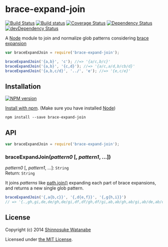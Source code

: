 # brace-expand-join

[![Build Status](https://travis-ci.org/shinnn/node-brace-expand-join.svg?branch=master)](https://travis-ci.org/shinnn/node-brace-expand-join)
[![Build status](https://ci.appveyor.com/api/projects/status/57c2s0eqfq6ro65g)](https://ci.appveyor.com/project/ShinnosukeWatanabe/node-brace-expand-join)
[![Coverage Status](https://img.shields.io/coveralls/shinnn/node-brace-expand-join.svg)](https://coveralls.io/r/shinnn/node-brace-expand-join)
[![Dependency Status](https://david-dm.org/shinnn/node-brace-expand-join#info=devDependencies.svg)](https://david-dm.org/shinnn/node-brace-expand-join)
[![devDependency Status](https://david-dm.org/shinnn/node-brace-expand-join/dev-status.svg)](https://david-dm.org/shinnn/node-brace-expand-join#info=devDependencies)

A [Node][node] module to join and normalize glob patterns considering [brace expansion](https://www.gnu.org/software/bash/manual/html_node/Brace-Expansion.html)

```javascript
var braceExpandJoin = require('brace-expand-join');

braceExpandJoin('{a,b}', 'c'); //=> '{a/c,b/c}'
braceExpandJoin('{a,b}', '{c,d}'); //=> '{a/c,a/d,b/cb/d}'
braceExpandJoin('{a,b,c/d}', '../', 'e'); //=> '{e,c/e}'
```

## Installation

[![NPM version](https://badge.fury.io/js/brace-expand-join.svg)](https://www.npmjs.org/package/brace-expand-join)

[Install with npm](https://www.npmjs.org/doc/cli/npm-install.html). (Make sure you have installed [Node][node])

```
npm install --save brace-expand-join
```

## API

```javascript
var braceExpandJoin = require('brace-expand-join');
```

### braceExpandJoin(*pattern0* [, *pattern1*, ...])

*pattern0* [, *pattern1*, ...]: `String`  
Return: `String`

It joins *patterns* like [path.join()](http://nodejs.org/api/path.html#path_path_join_path1_path2) expanding each part of brace expansions, and returns a new single glob pattern.

```javascript
braceExpandJoin('{,a{b,c}}', '{,d{e,f}}', '{,g{h,i}}')
// => '{.,gh,gi,de,de/gh,de/gi,df,df/gh,df/gi,ab,ab/gh,ab/gi,ab/de,ab/de/gh,ab/de/gi,ab/df,ab/df/gh,ab/df/gi,ac,ac/gh,ac/gi,ac/de,ac/de/gh,ac/de/gi,ac/df,ac/df/gh,ac/df/gi}'
```

## License

Copyright (c) 2014 [Shinnosuke Watanabe](https://github.com/shinnn)

Licensed under [the MIT License](./LICENSE).

[node]: http://nodejs.org/
